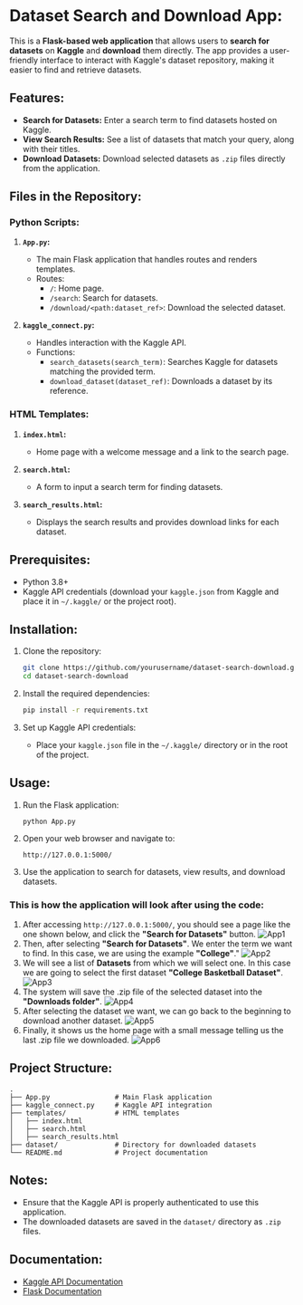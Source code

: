 # Dataset Search and Download App:

This is a **Flask-based web application** that allows users to **search for datasets** on **Kaggle** and **download** them directly. The app provides a user-friendly interface to interact with Kaggle's dataset repository, making it easier to find and retrieve datasets.

## Features:

- **Search for Datasets:** Enter a search term to find datasets hosted on Kaggle.
- **View Search Results:** See a list of datasets that match your query, along with their titles.
- **Download Datasets:** Download selected datasets as `.zip` files directly from the application.

## Files in the Repository:

### Python Scripts:

1. **`App.py`:**
   - The main Flask application that handles routes and renders templates.
   - Routes:
     - `/`: Home page.
     - `/search`: Search for datasets.
     - `/download/<path:dataset_ref>`: Download the selected dataset.

2. **`kaggle_connect.py`:**
   - Handles interaction with the Kaggle API.
   - Functions:
     - `search_datasets(search_term)`: Searches Kaggle for datasets matching the provided term.
     - `download_dataset(dataset_ref)`: Downloads a dataset by its reference.

### HTML Templates:

1. **`index.html`:**
   - Home page with a welcome message and a link to the search page.

2. **`search.html`:**
   - A form to input a search term for finding datasets.

3. **`search_results.html`:**
   - Displays the search results and provides download links for each dataset.

## Prerequisites:

- Python 3.8+
- Kaggle API credentials (download your `kaggle.json` from Kaggle and place it in `~/.kaggle/` or the project root).

## Installation:

1. Clone the repository:
   ```bash
   git clone https://github.com/yourusername/dataset-search-download.git
   cd dataset-search-download
   ```

2. Install the required dependencies:
   ```bash
   pip install -r requirements.txt
   ```

3. Set up Kaggle API credentials:
   - Place your `kaggle.json` file in the `~/.kaggle/` directory or in the root of the project.

## Usage:

1. Run the Flask application:
   ```
   python App.py
   ```

2. Open your web browser and navigate to:
   ```
   http://127.0.0.1:5000/
   ```

3. Use the application to search for datasets, view results, and download datasets.

### This is how the application will look after using the code:

1. After accessing `http://127.0.0.1:5000/`, you should see a page like the one shown below, and click the **"Search for Datasets"** button.
![App1](./images/0.png)
2. Then, after selecting **"Search for Datasets"**. We enter the term we want to find. In this case, we are using the example **"College"**."
![App2](./images/2.png)
3. We will see a list of **Datasets** from which we will select one. In this case we are going to select the first dataset **"College Basketball Dataset"**.
![App3](./images/3.png)
4. The system will save the .zip file of the selected dataset into the **"Downloads folder"**.
![App4](./images/4.png)
5. After selecting the dataset we want, we can go back to the beginning to download another dataset.
![App5](./images/5.png)
6. Finally, it shows us the home page with a small message telling us the last .zip file we downloaded.
![App6](./images/6.png)

## Project Structure:

```
.
├── App.py                # Main Flask application
├── kaggle_connect.py     # Kaggle API integration
├── templates/            # HTML templates
│   ├── index.html
│   ├── search.html
│   ├── search_results.html
├── dataset/              # Directory for downloaded datasets
└── README.md             # Project documentation
```

## Notes:

- Ensure that the Kaggle API is properly authenticated to use this application.
- The downloaded datasets are saved in the `dataset/` directory as `.zip` files.

## Documentation:

- [Kaggle API Documentation](https://github.com/Kaggle/kaggle-api)
- [Flask Documentation](https://flask.palletsprojects.com/en/stable/)